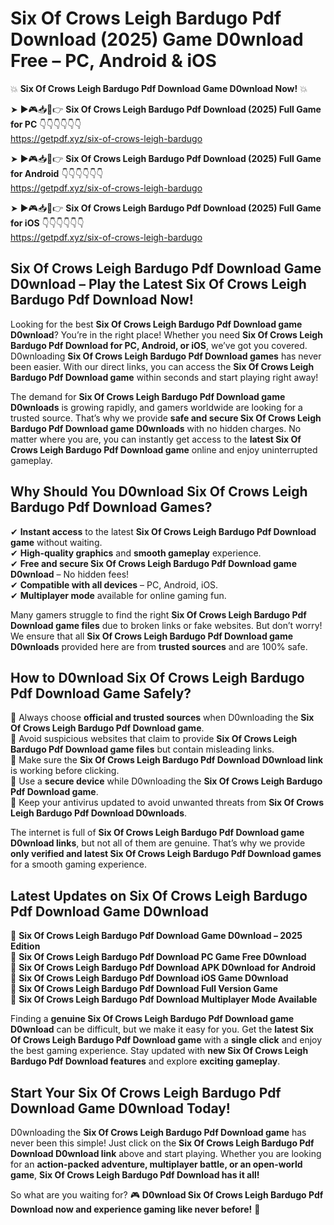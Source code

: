 # Six Of Crows Leigh Bardugo Pdf Download (2025) Game D0wnload Free – PC, Android & iOS

💥 **Six Of Crows Leigh Bardugo Pdf Download Game D0wnload Now!** 💥  

➤ ►🎮📥📱👉 **Six Of Crows Leigh Bardugo Pdf Download (2025) Full Game for PC** 👇👇👇👇👇👇  
https://getpdf.xyz/six-of-crows-leigh-bardugo  

➤ ►🎮📥📱👉 **Six Of Crows Leigh Bardugo Pdf Download (2025) Full Game for Android** 👇👇👇👇👇👇  
https://getpdf.xyz/six-of-crows-leigh-bardugo  

➤ ►🎮📥📱👉 **Six Of Crows Leigh Bardugo Pdf Download (2025) Full Game for iOS** 👇👇👇👇👇👇  
https://getpdf.xyz/six-of-crows-leigh-bardugo  

## Six Of Crows Leigh Bardugo Pdf Download Game D0wnload – Play the Latest Six Of Crows Leigh Bardugo Pdf Download Now!

Looking for the best **Six Of Crows Leigh Bardugo Pdf Download game D0wnload**? You’re in the right place! Whether you need **Six Of Crows Leigh Bardugo Pdf Download for PC, Android, or iOS**, we’ve got you covered. D0wnloading **Six Of Crows Leigh Bardugo Pdf Download games** has never been easier. With our direct links, you can access the **Six Of Crows Leigh Bardugo Pdf Download game** within seconds and start playing right away!  

The demand for **Six Of Crows Leigh Bardugo Pdf Download game D0wnloads** is growing rapidly, and gamers worldwide are looking for a trusted source. That’s why we provide **safe and secure Six Of Crows Leigh Bardugo Pdf Download game D0wnloads** with no hidden charges. No matter where you are, you can instantly get access to the **latest Six Of Crows Leigh Bardugo Pdf Download game** online and enjoy uninterrupted gameplay.  

## **Why Should You D0wnload Six Of Crows Leigh Bardugo Pdf Download Games?**  

✔ **Instant access** to the latest **Six Of Crows Leigh Bardugo Pdf Download game** without waiting.  
✔ **High-quality graphics** and **smooth gameplay** experience.  
✔ **Free and secure Six Of Crows Leigh Bardugo Pdf Download game D0wnload** – No hidden fees!  
✔ **Compatible with all devices** – PC, Android, iOS.  
✔ **Multiplayer mode** available for online gaming fun.  

Many gamers struggle to find the right **Six Of Crows Leigh Bardugo Pdf Download game files** due to broken links or fake websites. But don’t worry! We ensure that all **Six Of Crows Leigh Bardugo Pdf Download game D0wnloads** provided here are from **trusted sources** and are 100% safe.  

## **How to D0wnload Six Of Crows Leigh Bardugo Pdf Download Game Safely?**  

📌 Always choose **official and trusted sources** when D0wnloading the **Six Of Crows Leigh Bardugo Pdf Download game**.  
📌 Avoid suspicious websites that claim to provide **Six Of Crows Leigh Bardugo Pdf Download game files** but contain misleading links.  
📌 Make sure the **Six Of Crows Leigh Bardugo Pdf Download D0wnload link** is working before clicking.  
📌 Use a **secure device** while D0wnloading the **Six Of Crows Leigh Bardugo Pdf Download game**.  
📌 Keep your antivirus updated to avoid unwanted threats from **Six Of Crows Leigh Bardugo Pdf Download D0wnloads**.  

The internet is full of **Six Of Crows Leigh Bardugo Pdf Download game D0wnload links**, but not all of them are genuine. That’s why we provide **only verified and latest Six Of Crows Leigh Bardugo Pdf Download games** for a smooth gaming experience.  

## **Latest Updates on Six Of Crows Leigh Bardugo Pdf Download Game D0wnload**  

🔹 **Six Of Crows Leigh Bardugo Pdf Download Game D0wnload – 2025 Edition**  
🔹 **Six Of Crows Leigh Bardugo Pdf Download PC Game Free D0wnload**  
🔹 **Six Of Crows Leigh Bardugo Pdf Download APK D0wnload for Android**  
🔹 **Six Of Crows Leigh Bardugo Pdf Download iOS Game D0wnload**  
🔹 **Six Of Crows Leigh Bardugo Pdf Download Full Version Game**  
🔹 **Six Of Crows Leigh Bardugo Pdf Download Multiplayer Mode Available**  

Finding a **genuine Six Of Crows Leigh Bardugo Pdf Download game D0wnload** can be difficult, but we make it easy for you. Get the **latest Six Of Crows Leigh Bardugo Pdf Download game** with a **single click** and enjoy the best gaming experience. Stay updated with **new Six Of Crows Leigh Bardugo Pdf Download features** and explore **exciting gameplay**.  

## **Start Your Six Of Crows Leigh Bardugo Pdf Download Game D0wnload Today!**  

D0wnloading the **Six Of Crows Leigh Bardugo Pdf Download game** has never been this simple! Just click on the **Six Of Crows Leigh Bardugo Pdf Download D0wnload link** above and start playing. Whether you are looking for an **action-packed adventure, multiplayer battle, or an open-world game**, **Six Of Crows Leigh Bardugo Pdf Download has it all!**  

So what are you waiting for? 🎮 **D0wnload Six Of Crows Leigh Bardugo Pdf Download now and experience gaming like never before!** 🚀  